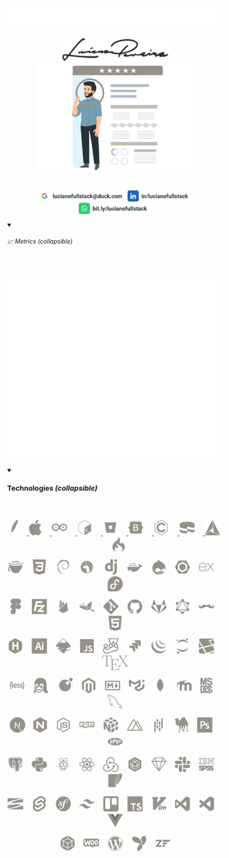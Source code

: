<p align="center">
  <a href="https://lucianofullstack.github.io/lucianopereira">
    <img src="./assets/lucianopereira.svg" alt="Luciano Pereira">
  </a>
</p>
<p align="center">
  <a href="https://lucianofullstack.github.io/lucianopereira">
    <img src="./assets/signature.svg" width="250px" alt="Luciano Pereira Signature">
    <br>
    <img src="./assets/resume.svg" height="250px" alt="Luciano Pereira Resume">
  </a>
</p>
<br>
<p align="center">
    <a href="mailto:lucianofullstack@duck.com?subject=I%20saw%20your%20GitHub%20Profilee&body=Hi,%20Luciano%20"><img height="26px" src="./assets/mail.svg" alt="mail"></a>
    <a href="https://www.linkedin.com/in/lucianofullstack"><img height="26px" src="./assets/linkedin.svg" alt="LinkedIn"></a>
    <a href="https://bit.ly/lucianofullstack"><img height="26px" src="./assets/whatsapp.svg" alt="whatsapp"></a>
</p>

<details open>
  <summary><h6>📈 Metrics <i>(collapsible)</i></h6></summary><br>
  <p align="center">
    <img src="github-metrics.svg">
  </p>
</details>


<details open>
  <summary><h3>Technologies <i>(collapsible)</i></h3></summary><br/>&nbsp;
<p align="center">      <a href="https://apache.org/">                      <img height="36px" src="./assets/icons/apache.svg"    alt="Apache"></a>
&nbsp;&nbsp;&nbsp;&nbsp;<a href="https://apple.com">                        <img height="36px" src="./assets/icons/apple.svg"     alt="Apple"></a>
&nbsp;&nbsp;&nbsp;&nbsp;<a href="https://www.arduino.cc/">                  <img height="36px" src="./assets/icons/arduino.svg"   alt="Arduino"></a>
&nbsp;&nbsp;&nbsp;&nbsp;<a href="https://www.gnu.org/software/bash/">       <img height="36px" src="./assets/icons/bash.svg"      alt="bash"></a>
&nbsp;&nbsp;&nbsp;&nbsp;<a href="https://bitbucket.org">                    <img height="36px" src="./assets/icons/bitbucket.svg" alt="Bitbucket"></a>
&nbsp;&nbsp;&nbsp;&nbsp;<a href="https://getbootstrap.com/">                <img height="36px" src="./assets/icons/bootstrap.svg" alt="bootstrap"></a>
&nbsp;&nbsp;&nbsp;&nbsp;<a href="https://www.open-std.org/jtc1/sc22/wg14/"> <img height="36px" src="./assets/icons/c.svg"         alt="c language"></a>
&nbsp;&nbsp;&nbsp;&nbsp;<a href="https://cakephp.org/">                     <img height="36px" src="./assets/icons/cakephp.svg"   alt="cake php"></a>
&nbsp;&nbsp;&nbsp;&nbsp;<a href="https://cmake.org/">                       <img height="36px" src="./assets/icons/cmake.svg"     alt="c make"></a>
&nbsp;&nbsp;&nbsp;&nbsp;<a href="https://codeigniter.com/"><img height="36px" src="./assets/icons/codeigniter.svg"  alt="code igniter"></a>
</p><p align="center">  <a href="https://coffeescript.org/"><img height="36px" src="./assets/icons/coffeescript.svg" alt="coffee script"></a>
&nbsp;&nbsp;&nbsp;&nbsp;<a href="https://www.w3.org/TR/2001/WD-css3-roadmap-20010523/"><img height="36px" src="./assets/icons/css3.svg"         alt="css3"></a>
&nbsp;&nbsp;&nbsp;&nbsp;<a href="https://www.debian.org/"><img height="36px" src="./assets/icons/debian.svg"       alt="debian"></a>
&nbsp;&nbsp;&nbsp;&nbsp;<a href="https://deno.land/"><img height="36px" src="./assets/icons/denojs.svg"       alt="denojs"></a>
&nbsp;&nbsp;&nbsp;&nbsp;<a href="https://www.djangoproject.com/"><img height="36px" src="./assets/icons/django.svg"       alt="django"></a>
&nbsp;&nbsp;&nbsp;&nbsp;<a href="https://www.docker.com/"><img height="36px" src="./assets/icons/docker.svg"       alt="docker"></a>
&nbsp;&nbsp;&nbsp;&nbsp;<a href="https://www.drupal.org/"><img height="36px" src="./assets/icons/drupal.svg"       alt="drupal"></a>
&nbsp;&nbsp;&nbsp;&nbsp;<a href="https://eslint.org/"><img height="36px" src="./assets/icons/eslint.svg"       alt="eslint"></a>
&nbsp;&nbsp;&nbsp;&nbsp;<a href="https://expressjs.com/"><img height="36px" src="./assets/icons/express.svg"      alt="express"></a>
&nbsp;&nbsp;&nbsp;&nbsp;<a href="https://getfedora.org/es/"><img height="36px" src="./assets/icons/fedora.svg"       alt="fedora"></a>
</p><p align="center">  <a href="https://www.figma.com/"><img height="36px" src="./assets/icons/figma.svg"        alt="figma"></a>
&nbsp;&nbsp;&nbsp;&nbsp;<a href="https://filezilla-project.org/"><img height="36px" src="./assets/icons/filezilla.svg"    alt="filezilla"></a>
&nbsp;&nbsp;&nbsp;&nbsp;<a href="https://firebase.google.com/?hl=es"><img height="36px" src="./assets/icons/firebase.svg"     alt="firbase"></a>
&nbsp;&nbsp;&nbsp;&nbsp;<a href="https://www.gimp.org/"><img height="36px" src="./assets/icons/gimp.svg"         alt="gimp"></a>
&nbsp;&nbsp;&nbsp;&nbsp;<a href="https://git-scm.com/"><img height="36px" src="./assets/icons/git.svg"          alt="git"></a>
&nbsp;&nbsp;&nbsp;&nbsp;<a href="https://github.com/thisIsMySourceCode"><img height="36px" src="./assets/icons/github.svg"       alt="github"></a>
&nbsp;&nbsp;&nbsp;&nbsp;<a href="https://about.gitlab.com/"><img height="36px" src="./assets/icons/gitlab.svg"       alt="gitlab"></a>
&nbsp;&nbsp;&nbsp;&nbsp;<a href="https://graphql.org/"><img height="36px" src="./assets/icons/graphql.svg"      alt="graphsql"></a>
&nbsp;&nbsp;&nbsp;&nbsp;<a href="https://handlebarsjs.com/"><img height="36px" src="./assets/icons/handlebars.svg"   alt="handlebars"></a>
&nbsp;&nbsp;&nbsp;&nbsp;<a href="https://html.spec.whatwg.org/"><img height="36px" src="./assets/icons/html5.svg"        alt="html5"></a>
</p><p align="center">  <a href="https://gohugo.io/"><img height="36px" src="./assets/icons/hugo.svg"         alt="hugo"></a>
&nbsp;&nbsp;&nbsp;&nbsp;<a href="https://www.adobe.com/ar/products/illustrator.html"><img height="36px" src="./assets/icons/illustrator.svg"  alt="illustrator"></a>
&nbsp;&nbsp;&nbsp;&nbsp;<a href="https://inkscape.org/es/"><img height="36px" src="./assets/icons/inkscape.svg"     alt="inkscape"></a>
&nbsp;&nbsp;&nbsp;&nbsp;<a href="https://developer.mozilla.org/en-US/docs/Web/JavaScript/Reference"><img height="36px" src="./assets/icons/javascript.svg"   alt="javascript"></a>
&nbsp;&nbsp;&nbsp;&nbsp;<a href="https://jestjs.io/"><img height="36px" src="./assets/icons/jest.svg"         alt="jest"></a>
&nbsp;&nbsp;&nbsp;&nbsp;<a href="https://www.atlassian.com/es/software/jira"><img height="36px" src="./assets/icons/jira.svg"         alt="jira"></a>
&nbsp;&nbsp;&nbsp;&nbsp;<a href="https://jquery.com/"><img height="36px" src="./assets/icons/jquery.svg"       alt="jquery"></a>
&nbsp;&nbsp;&nbsp;&nbsp;<a href="https://jupyter.org/"><img height="36px" src="./assets/icons/jupyter.svg"      alt="jupyter"></a>
&nbsp;&nbsp;&nbsp;&nbsp;<a href="https://laravel.com/"><img height="36px" src="./assets/icons/laravel.svg"      alt="laravel"></a>
&nbsp;&nbsp;&nbsp;&nbsp;<a href="https://www.latex-project.org/"><img height="36px" src="./assets/icons/latex.svg"        alt="latex"></a>
</p><p align="center">  <a href="https://lesscss.org/"><img height="36px" src="./assets/icons/less.svg"         alt="less"></a>
&nbsp;&nbsp;&nbsp;&nbsp;<a href="https://www.linuxfoundation.org/"><img height="36px" src="./assets/icons/linux.svg"        alt="linux"></a>
&nbsp;&nbsp;&nbsp;&nbsp;<a href="https://www.lua.org/"><img height="36px" src="./assets/icons/lua.svg"          alt="lua"></a>
&nbsp;&nbsp;&nbsp;&nbsp;<a href="https://about.magento.com/Magento-Commerce.html"><img height="36px" src="./assets/icons/magento.svg"      alt="magento"></a>
&nbsp;&nbsp;&nbsp;&nbsp;<a href="https://daringfireball.net/projects/markdown/"><img height="36px" src="./assets/icons/markdown.svg"     alt="markdown"></a>
&nbsp;&nbsp;&nbsp;&nbsp;<a href="https://mui.com/material-ui/"><img height="36px" src="./assets/icons/materialui.svg"   alt="materialui"></a>
&nbsp;&nbsp;&nbsp;&nbsp;<a href="https://www.mongodb.com/"><img height="36px" src="./assets/icons/mongodb.svg"      alt="mongodb"></a>
&nbsp;&nbsp;&nbsp;&nbsp;<a href="https://moodle.org/"><img height="36px" src="./assets/icons/moodle.svg"       alt="moodle"></a>
&nbsp;&nbsp;&nbsp;&nbsp;<a href="http://freedos.org/"><img height="36px" src="./assets/icons/msdos.svg"        alt="msdos"></a>
&nbsp;&nbsp;&nbsp;&nbsp;<a href="https://www.mysql.com/"><img height="36px" src="./assets/icons/mysql.svg"        alt="mysql"></a>
</p><p align="center">  <a href="https://nextjs.org/"><img height="36px" src="./assets/icons/nextjs.svg"       alt="nextjs"></a>
&nbsp;&nbsp;&nbsp;&nbsp;<a href="https://nginx.org/en/"><img height="36px" src="./assets/icons/nginx.svg"        alt="nginx"></a>
&nbsp;&nbsp;&nbsp;&nbsp;<a href="https://nodejs.org/en/"><img height="36px" src="./assets/icons/nodejs.svg"       alt="nodejs"></a>
&nbsp;&nbsp;&nbsp;&nbsp;<a href="https://www.npmjs.com/"><img height="36px" src="./assets/icons/npm.svg"          alt="npm"></a>
&nbsp;&nbsp;&nbsp;&nbsp;<a href="https://numpy.org/"><img height="36px" src="./assets/icons/numpy.svg"        alt="numpy"></a>
&nbsp;&nbsp;&nbsp;&nbsp;<a href="https://nuxtjs.org/"><img height="36px" src="./assets/icons/nuxtjs.svg"       alt="nuxtjs"></a>
&nbsp;&nbsp;&nbsp;&nbsp;<a href="https://pandafw.github.io/panda/index_en.html"><img height="36px" src="./assets/icons/pandas.svg"       alt="pandas"></a>
&nbsp;&nbsp;&nbsp;&nbsp;<a href="https://www.perl.org/"><img height="36px" src="./assets/icons/perl.svg"         alt="perl"></a>
&nbsp;&nbsp;&nbsp;&nbsp;<a href="https://www.adobe.com/la/products/photoshop.html"><img height="36px" src="./assets/icons/photoshop.svg"    alt="photoshop"></a>
&nbsp;&nbsp;&nbsp;&nbsp;<a href="https://www.php.net/"><img height="36px" src="./assets/icons/php.svg"          alt="php"></a>
</p><p align="center">  <a href="https://www.postgresql.org/"><img height="36px" src="./assets/icons/postgresql.svg"   alt="postgresql"></a>
&nbsp;&nbsp;&nbsp;&nbsp;<a href="https://www.python.org/"><img height="36px" src="./assets/icons/python.svg"       alt="python"></a>
&nbsp;&nbsp;&nbsp;&nbsp;<a href="https://www.raspberrypi.com/"><img height="36px" src="./assets/icons/raspberrypi.svg"  alt="raspberry pi"></a>
&nbsp;&nbsp;&nbsp;&nbsp;<a href="https://reactjs.org/"><img height="36px" src="./assets/icons/react.svg"        alt="react"></a>
&nbsp;&nbsp;&nbsp;&nbsp;<a href="https://redux.js.org/"><img height="36px" src="./assets/icons/redux.svg"        alt="redux"></a>
&nbsp;&nbsp;&nbsp;&nbsp;<a href="https://sequelize.org/"><img height="36px" src="./assets/icons/sequelize.svg"    alt="sequelize"></a>
&nbsp;&nbsp;&nbsp;&nbsp;<a href="https://www.sketch.com/"><img height="36px" src="./assets/icons/sketch.svg"       alt="sketch"></a>
&nbsp;&nbsp;&nbsp;&nbsp;<a href="https://slack.com"><img height="36px" src="./assets/icons/slack.svg"        alt="slack"></a>
&nbsp;&nbsp;&nbsp;&nbsp;<a href="https://www.ibm.com/spss"><img height="36px" src="./assets/icons/spss.svg"         alt="spss"></a>
&nbsp;&nbsp;&nbsp;&nbsp;<a href="https://www.sqlite.org/index.html"><img height="36px" src="./assets/icons/sqlite.svg"       alt="sqlite"></a>
</p><p align="center">  <a href="https://subversion.apache.org/"><img height="36px" src="./assets/icons/subversion.svg"   alt="subversion"></a>
&nbsp;&nbsp;&nbsp;&nbsp;<a href="https://svelte.dev/"><img height="36px" src="./assets/icons/svelte.svg"       alt="svelte"></a>
&nbsp;&nbsp;&nbsp;&nbsp;<a href="https://symfony.com/"><img height="36px" src="./assets/icons/symfony.svg"      alt="symphony"></a>
&nbsp;&nbsp;&nbsp;&nbsp;<a href="https://tailwindcss.com/"><img height="36px" src="./assets/icons/tailwindcss.svg"  alt="tailwindcss"></a>
&nbsp;&nbsp;&nbsp;&nbsp;<a href="https://trello.com/"><img height="36px" src="./assets/icons/trello.svg"       alt="trello"></a>
&nbsp;&nbsp;&nbsp;&nbsp;<a href="https://www.typescriptlang.org/"><img height="36px" src="./assets/icons/typescript.svg"   alt="typescript"></a>
&nbsp;&nbsp;&nbsp;&nbsp;<a href="https://www.vim.org"><img height="36px" src="./assets/icons/vim.svg"          alt="vim"></a>
&nbsp;&nbsp;&nbsp;&nbsp;<a href="https://visualstudio.microsoft.com/"><img height="36px" src="./assets/icons/visualstudio.svg" alt="visualstudio"></a>
&nbsp;&nbsp;&nbsp;&nbsp;<a href="https://code.visualstudio.com/"><img height="36px" src="./assets/icons/vscode.svg"       alt="vscode"></a>
&nbsp;&nbsp;&nbsp;&nbsp;<a href="https://vuejs.org/"><img height="36px" src="./assets/icons/vuejs.svg"        alt="vuejs"></a>
</p><p align="center">  <a href="https://webpack.js.org/"><img height="36px" src="./assets/icons/webpack.svg"      alt="webpack"></a>
&nbsp;&nbsp;&nbsp;&nbsp;<a href="https://woocommerce.com/"><img height="36px" src="./assets/icons/woocommerce.svg"  alt="woocommerce"></a>
&nbsp;&nbsp;&nbsp;&nbsp;<a href="https://wordpress.org/"><img height="36px" src="./assets/icons/wordpress.svg"    alt="wordpress"></a>
&nbsp;&nbsp;&nbsp;&nbsp;<a href="https://www.yiiframework.com/"><img height="36px" src="./assets/icons/yii.svg"          alt="yii"></a>
&nbsp;&nbsp;&nbsp;&nbsp;<a href="https://framework.zend.com/"><img height="36px" src="./assets/icons/zend.svg"         alt="zend"></a>
</p></details>

